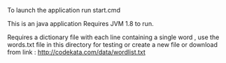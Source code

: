 To launch the application run start.cmd

This is an java application Requires JVM 1.8 to run.

Requires a dictionary file with each line containing a single word , use the words.txt file in this directory for testing or create a new file or download from link : http://codekata.com/data/wordlist.txt

